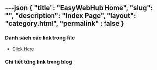 ---json
{
    "title": "EasyWebHub Home",
    "slug": "",
    "description": "Index Page",
    "layout": "category.html",
    "permalink" : false
}
---

### Danh sách các link trong file
- [Click Here](./blog-list.html)

### Chi tiết từng link trong blog